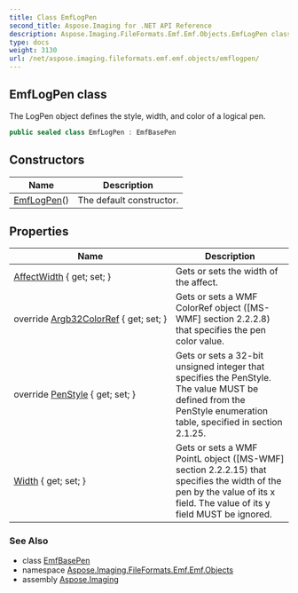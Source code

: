 ```yaml
---
title: Class EmfLogPen
second_title: Aspose.Imaging for .NET API Reference
description: Aspose.Imaging.FileFormats.Emf.Emf.Objects.EmfLogPen class. The LogPen object defines the style width and color of a logical pen
type: docs
weight: 3130
url: /net/aspose.imaging.fileformats.emf.emf.objects/emflogpen/
---
```

## EmfLogPen class

The LogPen object defines the style, width, and color of a logical pen.

```csharp
public sealed class EmfLogPen : EmfBasePen
```

## Constructors

| Name | Description |
| --- | --- |
| [EmfLogPen](emflogpen/)() | The default constructor. |

## Properties

| Name | Description |
| --- | --- |
| [AffectWidth](../../aspose.imaging.fileformats.emf.emf.objects/emflogpen/affectwidth/) { get; set; } | Gets or sets the width of the affect. |
| override [Argb32ColorRef](../../aspose.imaging.fileformats.emf.emf.objects/emflogpen/argb32colorref/) { get; set; } | Gets or sets a WMF ColorRef object ([MS-WMF] section 2.2.2.8) that specifies the pen color value. |
| override [PenStyle](../../aspose.imaging.fileformats.emf.emf.objects/emflogpen/penstyle/) { get; set; } | Gets or sets a 32-bit unsigned integer that specifies the PenStyle. The value MUST be defined from the PenStyle enumeration table, specified in section 2.1.25. |
| [Width](../../aspose.imaging.fileformats.emf.emf.objects/emflogpen/width/) { get; set; } | Gets or sets a WMF PointL object ([MS-WMF] section 2.2.2.15) that specifies the width of the pen by the value of its x field. The value of its y field MUST be ignored. |

### See Also

* class [EmfBasePen](../emfbasepen/)
* namespace [Aspose.Imaging.FileFormats.Emf.Emf.Objects](../../aspose.imaging.fileformats.emf.emf.objects/)
* assembly [Aspose.Imaging](../../)


